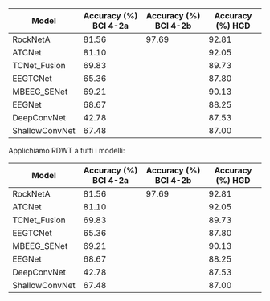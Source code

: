 | Model          | Accuracy (%) BCI 4-2a  | Accuracy (%) BCI 4-2b | Accuracy (%) HGD |
|----------------|------------------------|-----------------------|------------------|
| RockNetA       | 81.56                  | 97.69                  | 92.81             |
| ATCNet         | 81.10                  |                    | 92.05             |
| TCNet_Fusion   | 69.83                  |                    | 89.73             |
| EEGTCNet       | 65.36                  |                    | 87.80             |
| MBEEG_SENet    | 69.21                  |                   | 90.13             |
| EEGNet         | 68.67                  |                    | 88.25             |
| DeepConvNet    | 42.78                  |                    | 87.53             |
| ShallowConvNet | 67.48                  |                    | 87.00             |

Applichiamo RDWT a tutti i modelli:

| Model          | Accuracy (%) BCI 4-2a  | Accuracy (%) BCI 4-2b | Accuracy (%) HGD |
|----------------|------------------------|-----------------------|------------------|
| RockNetA       | 81.56                  | 97.69                  | 92.81             |
| ATCNet         | 81.10                  |                    | 92.05             |
| TCNet_Fusion   | 69.83                  |                    | 89.73             |
| EEGTCNet       | 65.36                  |                    | 87.80             |
| MBEEG_SENet    | 69.21                  |                   | 90.13             |
| EEGNet         | 68.67                  |                    | 88.25             |
| DeepConvNet    | 42.78                  |                    | 87.53             |
| ShallowConvNet | 67.48                  |                    | 87.00             |
